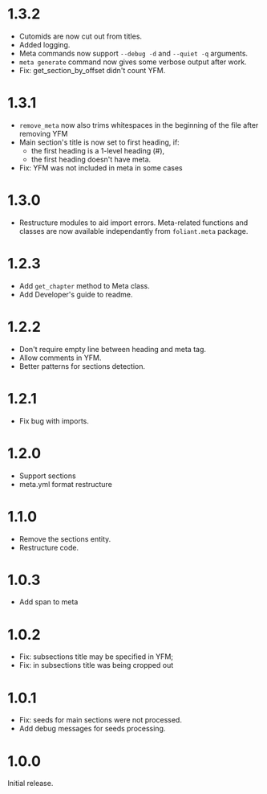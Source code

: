 # 1.3.2

- Cutomids are now cut out from titles.
- Added logging.
- Meta commands now support `--debug -d` and `--quiet -q` arguments.
- `meta generate` command now gives some verbose output after work.
- Fix: get_section_by_offset didn't count YFM.

# 1.3.1

- `remove_meta` now also trims whitespaces in the beginning of the file after removing YFM
- Main section's title is now set to first heading, if:
    * the first heading is a 1-level heading (#),
    * the first heading doesn't have meta.
- Fix: YFM was not included in meta in some cases

# 1.3.0

- Restructure modules to aid import errors. Meta-related functions and classes are now available independantly from `foliant.meta` package.

# 1.2.3

- Add `get_chapter` method to Meta class.
- Add Developer's guide to readme.

# 1.2.2

- Don't require empty line between heading and meta tag.
- Allow comments in YFM.
- Better patterns for sections detection.

# 1.2.1

- Fix bug with imports.

# 1.2.0

- Support sections
- meta.yml format restructure

# 1.1.0

- Remove the sections entity.
- Restructure code.

# 1.0.3

- Add span to meta

# 1.0.2

- Fix: subsections title may be specified in YFM;
- Fix: in subsections title was being cropped out

# 1.0.1

- Fix: seeds for main sections were not processed.
- Add debug messages for seeds processing.

# 1.0.0

Initial release.
